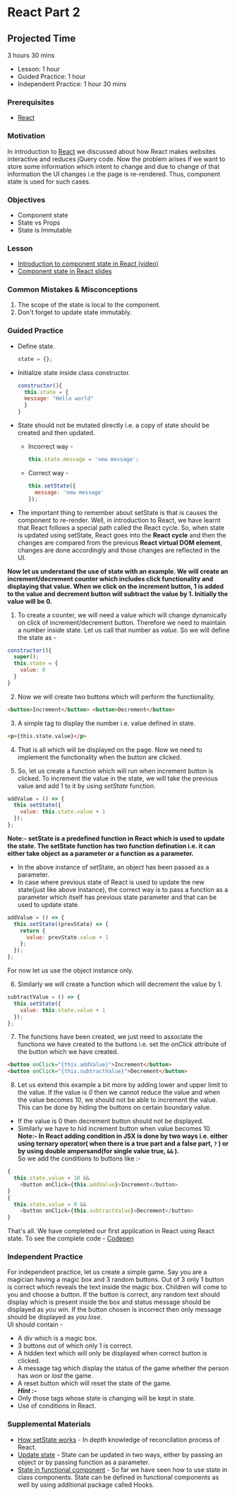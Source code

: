 # React Part 2

## Projected Time

3 hours 30 mins

- Lesson: 1 hour
- Guided Practice: 1 hour
- Independent Practice: 1 hour 30 mins

### Prerequisites

- [React](react.md)

### Motivation

In introduction to [React](/react.md) we discussed about how React makes websites interactive and reduces jQuery code. Now the problem arises if we want to store some information which intent to change and due to change of that information the UI changes i.e the page is re-rendered. Thus, component state is used for such cases.

### Objectives

- Component state
- State vs Props
- State is Immutable

### Lesson

- [Introduction to component state in React (video)](https://www.youtube.com/watch?v=e5n9j9n83OM)
- [Component state in React slides](https://docs.google.com/presentation/d/1Trj_7vWYe79_mDboDxN9rdT94yjY5Dt55xtU1k3dUsw/edit?usp=sharing)

### Common Mistakes & Misconceptions

1. The scope of the state is local to the component.
2. Don't forget to update state immutably.

### Guided Practice

- Define state.
  ```javascript
  state = {};
  ```
- Initialize state inside class constructor.

  ```javascript
  constructor(){
    this.state = {
    message: "Hello world"
    }
  }
  ```

- State should not be mutated directly i.e. a copy of state should be created and then updated.
  - Incorrect way -
    ```javascript
    this.state.message = 'new message';
    ```
  - Correct way -
    ```javascript
    this.setState({
      message: 'new message'
    });
    ```
- The important thing to remember about setState is that is causes the component to re-render. Well, in introduction to React, we have learnt that React follows a special path called the React cycle. So, when state is updated using setState, React goes into the **React cycle** and then the changes are compared from the previous **React virtual DOM element**, changes are done accordingly and those changes are reflected in the UI.

**Now let us understand the use of state with an example. We will create an increment/decrement counter which includes click functionality and displaying that value. When we click on the increment button, 1 is added to the value and decrement button will subtract the value by 1. Initially the value will be 0.**

1. To create a counter, we will need a value which will change dynamically on click of increment/decrement button. Therefore we need to maintain a number inside state. Let us call that number as _value_. So we will define the state as -

```javascript
constructor(){
  super();
  this.state = {
    value: 0
  }
}
```

2. Now we will create two buttons which will perform the functionality.

```html
<button>Increment</button> <button>Decrement</button>
```

3. A simple tag to display the number i.e. value defined in state.

```html
<p>{this.state.value}</p>
```

4. That is all which will be displayed on the page. Now we need to implement the functionality when the button are clicked.

5. So, let us create a function which will run when increment button is clicked. To increment the value in the state, we will take the previous value and add 1 to it by using _setState_ function.

```javascript
addValue = () => {
  this.setState({
    value: this.state.value + 1
  });
};
```

**Note:- setState is a predefined function in React which is used to update the state. The setState function has two function defination i.e. it can either take object as a parameter or a function as a parameter.**

- In the above instance of setState, an object has been passed as a parameter.
- In case where previous state of React is used to update the new state(just like above instance), the correct way is to pass a function as a parameter which itself has previous state parameter and that can be used to update state.

```javascript
addValue = () => {
  this.setState((prevState) => {
    return {
      value: prevState.value + 1
    };
  });
};
```

For now let us use the object instance only.

6. Similarly we will create a function which will decrement the value by 1.

```javascript
subtractValue = () => {
  this.setState({
    value: this.state.value + 1
  });
};
```

7. The functions have been created, we just need to associate the functions we have created to the buttons i.e. set the _onClick_ attribute of the button which we have created.

```html
<button onClick="{this.addValue}">Increment</button>
<button onClick="{this.subtractValue}">Decrement</button>
```

8. Let us extend this example a bit more by adding lower and upper limit to the value. If the value is _0_ then we cannot reduce the value and when the value becomes _10_, we should not be able to increment the value.  
   This can be done by hiding the buttons on certain boundary value.

- If the value is 0 then decrement button should not be displayed.
- Similarly we have to hid increment button when value becomes 10.  
  **Note:- In React adding condition in JSX is done by two ways i.e. either using ternary operator( when there is a true part and a false part, `?` ) or by using double ampersand(for single value true, `&&` ).**  
  So we add the conditions to buttons like :-

```javascript
{
  this.state.value < 10 && 
	<button onClick={this.addValue}>Increment</button>
}
{
  this.state.value > 0 &&
    <button onClick={this.subtractValue}>Decrement</button>
}
```

That's all. We have completed our first application in React using React state. To see the complete code -
[Codepen](https://codepen.io/ashish24_nagpal/pen/jObzXzM)

### Independent Practice

For independent practice, let us create a simple game. Say you are a magician having a magic box and 3 random buttons. Out of 3 only 1 button is correct which reveals the text inside the magic box. Children will come to you and choose a button. If the button is correct, any random text should display which is present inside the box and status message should be displayed as _you win_. If the button chosen is incorrect then only message should be displayed as _you lose_.  
UI should contain -

- A div which is a magic box.
- 3 buttons out of which only 1 is correct.
- A hidden text which will only be displayed when correct button is clicked.
- A message tag which display the status of the game whether the person has _won_ or _lost_ the game.
- A reset button which will reset the state of the game.  
  **_Hint :-_**
- Only those tags whose state is changing will be kept in state.
- Use of conditions in React.

### Supplemental Materials

- [How setState works](https://css-tricks.com/understanding-react-setstate/) - In depth knowledge of reconcilation process of React.
- [Update state](https://medium.com/@baphemot/understanding-reactjs-setstate-a4640451865b) - State can be updated in two ways, either by passing an object or by passing function as a parameter.
- [State in functional component](https://reactjs.org/docs/hooks-state.html) - So far we have seen how to use state in class components. State can be defined in functional components as well by using additional package called Hooks.
